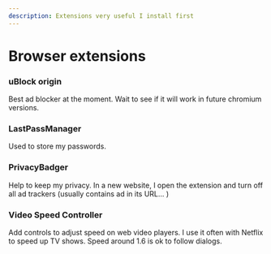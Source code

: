 ```yaml
---
description: Extensions very useful I install first
---
```


# Browser extensions

### uBlock origin

Best ad blocker at the moment. Wait to see if it will work in future chromium versions.

### LastPassManager

Used to store my passwords.

### PrivacyBadger

Help to keep my privacy. In a new website, I open the extension and turn off all ad trackers \(usually contains ad in its URL... \)

### Video Speed Controller

Add controls to adjust speed on web video players. I use it often with Netflix to speed up TV shows. Speed around 1.6 is ok to follow dialogs.

